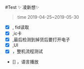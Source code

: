 #Test
:sparkles: 凌新想:sparkles: 
> time 2019-04-25~2019-05-30
- [x] , fid读取
- [x] ,ic卡
- [x] ,最后检测到掉货后要打开电子
- [x] ,UI
- [x] ，整机流程测试
- [] ，语言播放
